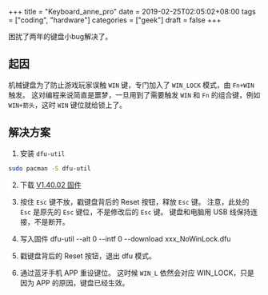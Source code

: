 +++
title = "Keyboard_anne_pro"
date = 2019-02-25T02:05:02+08:00
tags = ["coding", "hardware"]
categories = ["geek"]
draft = false
+++

困扰了两年的键盘小bug解决了。

## 起因

机械键盘为了防止游戏玩家误触 `WIN` 键，专门加入了 `WIN_LOCK` 模式，由 `Fn+WIN` 触发。
这对编程来说简直是噩梦，一旦用到了需要触发 `WIN` 和 `Fn` 的组合键，例如 `WIN+箭头`，这时 `WIN` 键位就给锁上了。

## 解决方案

1. 安装 `dfu-util`
  ```bash
  sudo pacman -S dfu-util
  ```

2. 下载 [V1.40.02 固件](http://en.obins.net/firmware#1J)

3. 按住 `Esc` 键不放，戳键盘背后的 Reset 按钮，释放 `Esc` 键。
  注意，此处的 `Esc` 是原先的 `Esc` 键位，不是修改后的 `Esc` 键。
  键盘和电脑用 USB 线保持连接，不是断开。

4. 写入固件
  dfu-util --alt 0 --intf 0 --download xxx_NoWinLock.dfu

5. 戳键盘背后的 Reset 按钮，退出 dfu 模式。

6. 通过蓝牙手机 APP 重设键位。
  这时候 `WIN_L` 依然会对应 WIN_LOCK，只是因为 APP 的原因，键盘已经生效。
